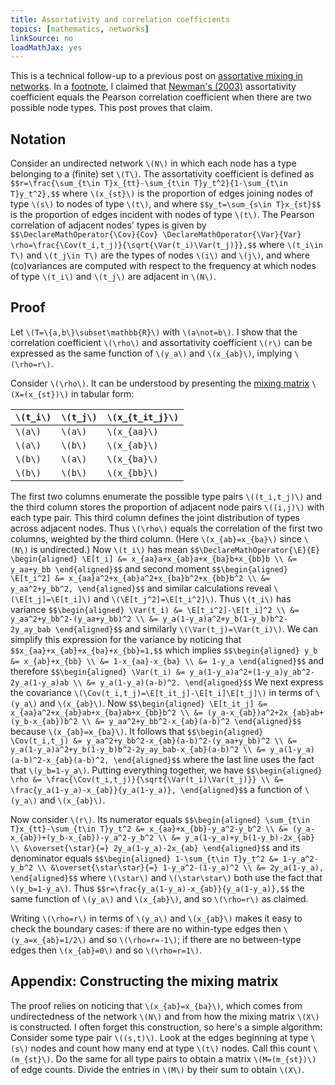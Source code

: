 ```yaml
---
title: Assortativity and correlation coefficients
topics: [mathematics, networks]
linkSource: no
loadMathJax: yes
---
```


This is a technical follow-up to a previous post on [assortative mixing in networks](/blog/assortative-mixing/).
In a [footnote](/blog/assortative-mixing/#fn:1), I claimed that [Newman's (2003)](https://doi.org/10.1103/PhysRevE.67.026126) assortativity coefficient equals the Pearson correlation coefficient when there are two possible node types.
This post proves that claim.

## Notation

Consider an undirected network `\(N\)` in which each node has a type belonging to a (finite) set `\(T\)`.
The assortativity coefficient is defined as
`$$r=\frac{\sum_{t\in T}x_{tt}-\sum_{t\in T}y_t^2}{1-\sum_{t\in T}y_t^2},$$`
where `\(x_{st}\)` is the proportion of edges joining nodes of type `\(s\)` to nodes of type `\(t\)`, and where
`$$y_t=\sum_{s\in T}x_{st}$$`
is the proportion of edges incident with nodes of type `\(t\)`.
The Pearson correlation of adjacent nodes' types is given by
`$$\DeclareMathOperator{\Cov}{Cov}
\DeclareMathOperator{\Var}{Var}
\rho=\frac{\Cov(t_i,t_j)}{\sqrt{\Var(t_i)\Var(t_j)}},$$`
where `\(t_i\in T\)` and `\(t_j\in T\)` are the types of nodes `\(i\)` and `\(j\)`, and where (co)variances are computed with respect to the frequency at which nodes of type `\(t_i\)` and `\(t_j\)` are adjacent in `\(N\)`.

## Proof

Let `\(T=\{a,b\}\subset\mathbb{R}\)` with `\(a\not=b\)`.
I show that the correlation coefficient `\(\rho\)` and assortativity coefficient `\(r\)` can be expressed as the same function of `\(y_a\)` and `\(x_{ab}\)`, implying `\(\rho=r\)`.

Consider `\(\rho\)`.
It can be understood by presenting the [mixing matrix](#appendix-constructing-the-mixing-matrix) `\(X=(x_{st})\)` in tabular form:

`\(t_i\)` | `\(t_j\)` | `\(x_{t_it_j}\)`
--- | --- | ---
`\(a\)` | `\(a\)` | `\(x_{aa}\)`
`\(a\)` | `\(b\)` | `\(x_{ab}\)`
`\(b\)` | `\(a\)` | `\(x_{ba}\)`
`\(b\)` | `\(b\)` | `\(x_{bb}\)`

The first two columns enumerate the possible type pairs `\((t_i,t_j)\)` and the third column stores the proportion of adjacent node pairs `\((i,j)\)` with each type pair.
This third column defines the joint distribution of types across adjacent nodes.
Thus `\(\rho\)` equals the correlation of the first two columns, weighted by the third column.
(Here `\(x_{ab}=x_{ba}\)` since `\(N\)` is undirected.)
Now `\(t_i\)` has mean
`$$\DeclareMathOperator{\E}{E}
\begin{aligned}
\E[t_i]
&= x_{aa}a+x_{ab}a+x_{ba}b+x_{bb}b \\
&= y_aa+y_bb
\end{aligned}$$`
and second moment
`$$\begin{aligned}
\E[t_i^2]
&= x_{aa}a^2+x_{ab}a^2+x_{ba}b^2+x_{bb}b^2 \\
&= y_aa^2+y_bb^2,
\end{aligned}$$`
and similar calculations reveal `\(\E[t_j]=\E[t_i]\)` and `\(\E[t_j^2]=\E[t_i^2]\)`.
Thus `\(t_i\)` has variance
`$$\begin{aligned}
\Var(t_i)
&= \E[t_i^2]-\E[t_i]^2 \\
&= y_aa^2+y_bb^2-(y_aa+y_bb)^2 \\
&= y_a(1-y_a)a^2+y_b(1-y_b)b^2-2y_ay_bab
\end{aligned}$$`
and similarly `\(\Var(t_j)=\Var(t_i)\)`.
We can simplify this expression for the variance by noticing that 
`$$x_{aa}+x_{ab}+x_{ba}+x_{bb}=1,$$`
which implies
`$$\begin{aligned}
y_b
&= x_{ab}+x_{bb} \\
&= 1-x_{aa}-x_{ba} \\
&= 1-y_a
\end{aligned}$$`
and therefore
`$$\begin{aligned}
\Var(t_i)
&= y_a(1-y_a)a^2+(1-y_a)y_ab^2-2y_a(1-y_a)ab \\
&= y_a(1-y_a)(a-b)^2.
\end{aligned}$$`
We next express the covariance `\(\Cov(t_i,t_j)=\E[t_it_j]-\E[t_i]\E[t_j]\)` in terms of `\(y_a\)` and `\(x_{ab}\)`.
Now
`$$\begin{aligned}
\E[t_it_j]
&= x_{aa}a^2+x_{ab}ab+x_{ba}ab+x_{bb}b^2 \\
&= (y_a-x_{ab})a^2+2x_{ab}ab+(y_b-x_{ab})b^2 \\
&= y_aa^2+y_bb^2-x_{ab}(a-b)^2
\end{aligned}$$`
because `\(x_{ab}=x_{ba}\)`.
It follows that
`$$\begin{aligned}
\Cov(t_i,t_j)
&= y_aa^2+y_bb^2-x_{ab}(a-b)^2-(y_aa+y_bb)^2 \\
&= y_a(1-y_a)a^2+y_b(1-y_b)b^2-2y_ay_bab-x_{ab}(a-b)^2 \\
&= y_a(1-y_a)(a-b)^2-x_{ab}(a-b)^2,
\end{aligned}$$`
where the last line uses the fact that `\(y_b=1-y_a\)`.
Putting everything together, we have
`$$\begin{aligned}
\rho
&= \frac{\Cov(t_i,t_j)}{\sqrt{\Var(t_i)\Var(t_j)}} \\
&= \frac{y_a(1-y_a)-x_{ab}}{y_a(1-y_a)},
\end{aligned}$$`
a function of `\(y_a\)` and `\(x_{ab}\)`.

Now consider `\(r\)`.
Its numerator equals
`$$\begin{aligned}
\sum_{t\in T}x_{tt}-\sum_{t\in T}y_t^2
&= x_{aa}+x_{bb}-y_a^2-y_b^2 \\
&= (y_a-x_{ab})+(y_b-x_{ab})-y_a^2-y_b^2 \\
&= y_a(1-y_a)+y_b(1-y_b)-2x_{ab} \\
&\overset{\star}{=} 2y_a(1-y_a)-2x_{ab}
\end{aligned}$$`
and its denominator equals
`$$\begin{aligned}
1-\sum_{t\in T}y_t^2
&= 1-y_a^2-y_b^2 \\
&\overset{\star\star}{=} 1-y_a^2-(1-y_a)^2 \\
&= 2y_a(1-y_a),
\end{aligned}$$`
where `\(\star\)` and `\(\star\star\)` both use the fact that `\(y_b=1-y_a\)`.
Thus
`$$r=\frac{y_a(1-y_a)-x_{ab}}{y_a(1-y_a)},$$`
the same function of `\(y_a\)` and `\(x_{ab}\)`, and so `\(\rho=r\)` as claimed.

Writing `\(\rho=r\)` in terms of `\(y_a\)` and `\(x_{ab}\)` makes it easy to check the boundary cases:
if there are no within-type edges then `\(y_a=x_{ab}=1/2\)` and so `\(\rho=r=-1\)`;
if there are no between-type edges then `\(x_{ab}=0\)` and so `\(\rho=r=1\)`.

## Appendix: Constructing the mixing matrix

The proof relies on noticing that `\(x_{ab}=x_{ba}\)`, which comes from undirectedness of the network `\(N\)` and from how the mixing matrix `\(X\)` is constructed.
I often forget this construction, so here's a simple algorithm:
Consider some type pair `\((s,t)\)`.
Look at the edges beginning at type `\(s\)` nodes and count how many end at type `\(t\)` nodes.
Call this count `\(m_{st}\)`.
Do the same for all type pairs to obtain a matrix `\(M=(m_{st})\)` of edge counts.
Divide the entries in `\(M\)` by their sum to obtain `\(X\)`.
